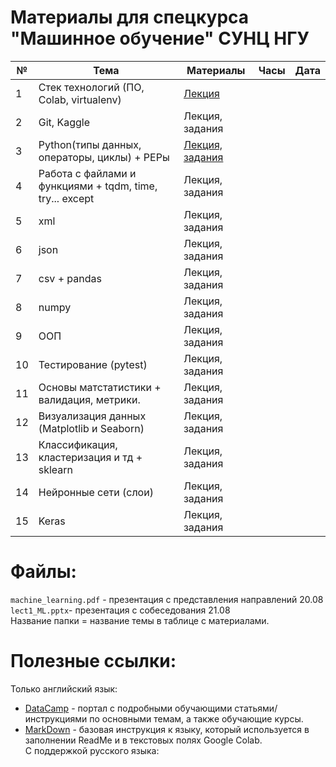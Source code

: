 # Материалы для спецкурса "Машинное обучение" СУНЦ НГУ
| № | Тема                  | Материалы | Часы | Дата |
|---|-----------------------|-----------|------|------|
| 1 | Стек технологий (ПО, Colab, virtualenv)|  [Лекция](https://github.com/MezentsevaAnastasia/SESC_ML_course/tree/master/instruments_technologies)|   ||
| 2 | Git, Kaggle |  Лекция, задания|   ||
| 3 | Python(типы данных, операторы, циклы) + PEPы |    [Лекция, задания](https://github.com/MezentsevaAnastasia/SESC_ML_course/tree/master/python_basics)       |   |      |
| 4 | Работа с файлами и функциями + tqdm, time, try... except |Лекция, задания  | |      |
| 5 | xml |Лекция, задания |     |      |
| 6 | json |  Лекция, задания |     |      |
| 7 | csv + pandas |Лекция, задания     |    |      |
| 8 | numpy |Лекция, задания           |     |      |
| 9 | ООП|Лекция, задания |    |      |
| 10| Тестирование (pytest)|Лекция, задания           |     |      |
|11 | Основы матстатистики + валидация, метрики. |Лекция, задания|     |      |
|12 | Визуализация данных (Matplotlib и Seaborn) |Лекция, задания|    |      |
|13 | Классификация, кластеризация и тд + sklearn |Лекция, задания||      |
|14 | Нейронные сети (слои) |Лекция, задания | |      |
|15 | Keras |Лекция, задания |     |      |

# Файлы:
`machine_learning.pdf` - презентация с представления направлений 20.08  
`lect1_ML.pptx`- презентация с собеседования 21.08  
Название папки = название темы в таблице с материалами.
# Полезные ссылки:
Только английский язык:
* [DataCamp](https://www.datacamp.com/) - портал с подробными обучающими статьями/инструкциями по основными темам, а также обучающие курсы.
* [MarkDown](https://www.markdownguide.org/basic-syntax/) - базовая инструкция к языку, который используется в заполнении ReadMe и в текстовых полях Google Colab.  
С поддержкой русского языка:
